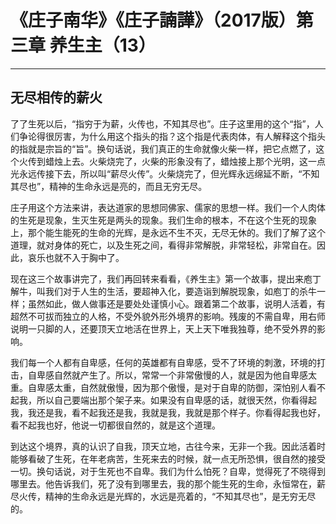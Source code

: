 # 《庄子南华》《庄子諵譁》（2017版）第三章 养生主（13）

------

## 无尽相传的薪火

了了生死以后，“指穷于为薪，火传也，不知其尽也”。庄子这里用的这个“指”，人们争论得很厉害，为什么用这个指头的指？这个指是代表肉体，有人解释这个指头的指就是宗旨的“旨”。换句话说，我们真正的生命就像火柴一样，把它点燃了，这个火传到蜡烛上去。火柴烧完了，火柴的形象没有了，蜡烛接上那个光明，这一点光永远传接下去，所以叫“薪尽火传”。火柴烧完了，但光辉永远绵延不断，“不知其尽也”，精神的生命永远是亮的，而且无穷无尽。

庄子用这个方法来讲，表达道家的思想同佛家、儒家的思想一样。我们一个人肉体的生死是现象，生灭生死是两头的现象。我们生命的根本，不在这个生死的现象上，那个能生能死的生命的光辉，是永远不生不灭，无尽无休的。我们了解了这个道理，就对身体的死亡，以及生死之间，看得非常解脱，非常轻松，非常自在。因此，哀乐也就不入于胸中了。

现在这三个故事讲完了，我们再回转来看看，《养生主》第一个故事，提出来庖丁解牛，叫我们对于人生的生活，要超神入化，要造诣到解脱现象，如庖丁的杀牛一样；虽然如此，做人做事还是要处处谨慎小心。跟着第二个故事，说明人活着，有超然不可拔而独立的人格，不受外貌外形外境界的影响。残废的不需自卑，用右师说明一只脚的人，还要顶天立地活在世界上，天上天下唯我独尊，绝不受外界的影响。

我们每一个人都有自卑感，任何的英雄都有自卑感，受不了环境的刺激，环境的打击，自卑感自然就产生了。所以，常常一个非常傲慢的人，就是因为他自卑感太重。自卑感太重，自然就傲慢，因为那个傲慢，是对于自卑的防御，深怕别人看不起我，所以自己要端出那个架子来。如果没有自卑感的话，就很天然，你看得起我，我还是我，看不起我还是我，我就是我，我就是那个样子。你看得起我也好，看不起我也好，他说一切都很自然的，就是这个道理。

到达这个境界，真的认识了自我，顶天立地，古往今来，无非一个我。因此活着时能够看破了生死，在年老病苦，生死来去的时候，就一点无所恐惧，很自然的接受一切。换句话说，对于生死也不自卑。我们为什么怕死？自卑，觉得死了不晓得到哪里去。他告诉我们，死了没有到哪里去，我的那个能生死的生命，永恒常在，薪尽火传，精神的生命永远是光辉的，水远是亮着的，“不知其尽也”，是无穷无尽的。